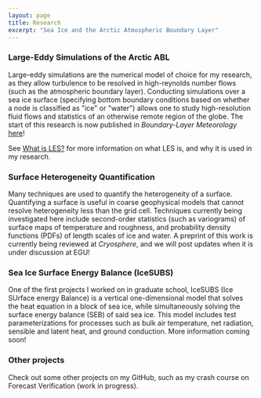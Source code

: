 ```yaml
---
layout: page
title: Research
excerpt: "Sea Ice and the Arctic Atmospheric Boundary Layer"
---
```


### Large-Eddy Simulations of the Arctic ABL

Large-eddy simulations are the numerical model of choice for my research, as they allow turbulence to be resolved in high-reynolds number flows (such as the atmospheric boundary layer). Conducting simulations over a sea ice surface (specifying bottom boundary conditions based on whether a node is classified as "ice" or "water") allows one to study high-resolution fluid flows and statistics of an otherwise remote region of the globe. The start of this research is now published in _Boundary-Layer Meteorology_ [here](https://doi.org/10.1007/s10546-023-00825-x)!

See [What is LES?](what_is_les.md) for more information on what LES is, and why it is used in my research.

### Surface Heterogeneity Quantification

Many techniques are used to quantify the heterogeneity of a surface. Quantifying a surface is useful in coarse geophysical models that cannot resolve heterogeneity less than the grid cell. Techniques currently being investigated here include second-order statistics (such as variograms) of surface maps of temperature and roughness, and probability density functions (PDFs) of length scales of ice and water. A preprint of this work is currently being reviewed at _Cryosphere_, and we will post updates when it is under discussion at EGU!

### Sea Ice Surface Energy Balance (IceSUBS)

One of the first projects I worked on in graduate school, IceSUBS (Ice SUrface energy Balance) is a vertical one-dimensional model that solves the heat equation in a block of sea ice, while simultaneously solving the surface energy balance (SEB) of said sea ice. This model includes test parameterizations for processes such as bulk air temperature, net radiation, sensible and latent heat, and ground conduction. More information coming soon!

### Other projects

Check out some other projects on my GitHub, such as my crash course on Forecast Verification (work in progress).
